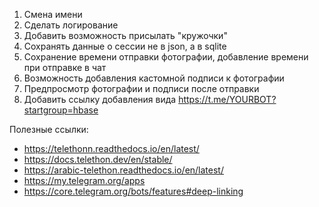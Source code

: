 1. Смена имени
1. Сделать логирование
1. Добавить возможность присылать "кружочки"
1. Сохранять данные о сессии не в json, а в sqlite
1. Сохранение времени отправки фотографии, добавление времени при отправке в чат
1. Возможность добавления кастомной подписи к фотографии
1. Предпросмотр фотографии и подписи после отправки
1. Добавить ссылку добавления вида https://t.me/YOURBOT?startgroup=hbase

Полезные ссылки:
- https://telethonn.readthedocs.io/en/latest/  
- https://docs.telethon.dev/en/stable/  
- https://arabic-telethon.readthedocs.io/en/latest/  
- https://my.telegram.org/apps  
- https://core.telegram.org/bots/features#deep-linking  
